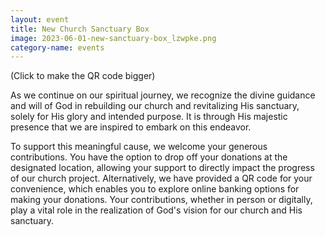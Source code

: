 ```yaml
---
layout: event
title: New Church Sanctuary Box
image: 2023-06-01-new-sanctuary-box_lzwpke.png
category-name: events
---
```

(Click to make the QR code bigger)

As we continue on our spiritual journey, we recognize the divine guidance and will of God in rebuilding our church and revitalizing His sanctuary, solely for His glory and intended purpose. It is through His majestic presence that we are inspired to embark on this endeavor.

To support this meaningful cause, we welcome your generous contributions. You have the option to drop off your donations at the designated location, allowing your support to directly impact the progress of our church project. Alternatively, we have provided a QR code for your convenience, which enables you to explore online banking options for making your donations. Your contributions, whether in person or digitally, play a vital role in the realization of God's vision for our church and His sanctuary.